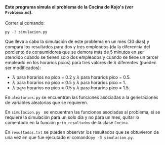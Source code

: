 #### Este programa simula el problema de la Cocina de Kojo's (ver  `Problema.md`).

Correr el comando:

``` python
py -3 simulacion.py
```

Que lleva a cabo la  simulación de este problema en un mes (30 días) y compara los resultados para dos y tres empleados (da la diferencia del porciento de consumidores que se demora más de 5 minutos en ser atendido cuando se tienen solo dos empleados y cuando se tiene un tercer empleado en los horarios picos) para tres valores de $\lambda$ diferentes (pueden ser modificados):

- $\lambda$ para horarios no pico = 0.2 y $\lambda$ para horarios pico = 0.5.
- $\lambda$ para horarios no pico = 0.5 y $\lambda$ para horarios pico = 1.
- $\lambda$ para horarios no pico = 0.5 y $\lambda$ para horarios pico = 1.5.

En `aleatorios.py` se encuentran las funciones asociadas a la generaciones de variables aleatorias que se requieren.

En `simulacion.py `  se encuentran las funciones asociadas al problema, si se requiere la simulación para un solo día y no para un mes, quitar lo comentado en la función `prin_resultados` de la clase `Cocina`.

En `resultados.txt` se pueden observar los resultados que se obtuvieron de una vez en que fue ejecutado el comando`py -3 simulacion.py`.